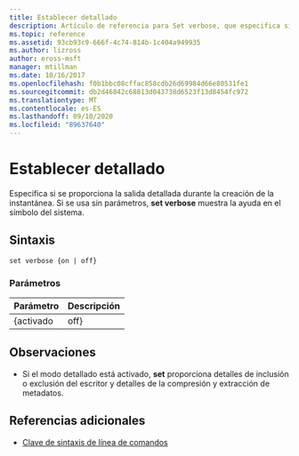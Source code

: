 ```yaml
---
title: Establecer detallado
description: Artículo de referencia para Set verbose, que especifica si se proporciona una salida detallada durante la creación de la instantánea.
ms.topic: reference
ms.assetid: 93cb93c9-666f-4c74-814b-1c404a949935
ms.author: lizross
author: eross-msft
manager: mtillman
ms.date: 10/16/2017
ms.openlocfilehash: f0b1bbc08cffac858cdb26d69984d66e80531fe1
ms.sourcegitcommit: db2d46842c68813d043738d6523f13d8454fc972
ms.translationtype: MT
ms.contentlocale: es-ES
ms.lasthandoff: 09/10/2020
ms.locfileid: "89637640"
---
```

# <a name="set-verbose"></a>Establecer detallado

Especifica si se proporciona la salida detallada durante la creación de la instantánea. Si se usa sin parámetros, **set verbose** muestra la ayuda en el símbolo del sistema.

## <a name="syntax"></a>Sintaxis

```
set verbose {on | off}
```

### <a name="parameters"></a>Parámetros

| Parámetro | Descripción |
|-----------|-------------|
|    {activado    |    off}     |

## <a name="remarks"></a>Observaciones

-   Si el modo detallado está activado, **set** proporciona detalles de inclusión o exclusión del escritor y detalles de la compresión y extracción de metadatos.

## <a name="additional-references"></a>Referencias adicionales

- [Clave de sintaxis de línea de comandos](command-line-syntax-key.md)